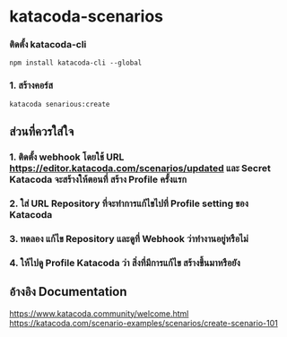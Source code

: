 # katacoda-scenarios
### ติดตั้ง katacoda-cli
```
npm install katacoda-cli --global
```

### 1. สร้างคอร์ส
```
katacoda senarious:create
```


## ส่วนที่ควรใส่ใจ
### 1. ติดตั้ง webhook โดยใช้ URL https://editor.katacoda.com/scenarios/updated และ Secret Katacoda จะสร้างให้ตอนที่ สร้าง Profile ครั้งแรก
### 2. ใส่ URL Repository ที่จะทำการแก้ไขไปที่ Profile setting ของ Katacoda
### 3. ทดลอง แก้ไข Repository และดูที่ Webhook ว่าทำงานอยู่หรือไม่
### 4. ให้ไปดู Profile Katacoda ว่า สิ่งที่มีการแก้ไข สร้างขึ้นมาหรือยัง


## อ้างอิง Documentation
https://www.katacoda.community/welcome.html
https://katacoda.com/scenario-examples/scenarios/create-scenario-101
